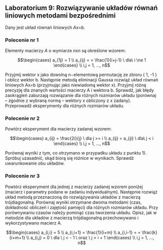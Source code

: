 ## Laboratorium 9: Rozwiązywanie układów równań liniowych metodami bezpośrednimi

Dany jest układ równań liniowych *Ax=b*.

### Polecenie nr 1

Elementy macierzy *A* o wymiarze $n$x$n$ są określone wzorem:

```math
\begin{cases}
a_{1j} = 1 \\
a_{ij} = = \frac{1}{i+j-1} \ dla\  i \ne 1
\end{cases} \\
i,j = 1, ..., n
```

Przyjmij wektor x jako dowolną n−elementową permutację ze zbioru { 1, -1 } i oblicz wektor b.
Następnie metodą eliminacji Gaussa rozwiąż układ równań liniowych Ax=b (przyjmując jako
niewiadomą wektor x). Przyjmij różną precyzję dla znanych wartości macierzy A i wektora b.
Sprawdź, jak błędy zaokrągleń zaburzają rozwiązanie dla różnych rozmiarów układu (porównaj –
zgodnie z wybraną normą – wektory x obliczony z x zadany). Przeprowadź eksperymenty dla
różnych rozmiarów układu.

### Polecenie nr 2

Powtórz eksperyment dla macierzy zadanej wzorem:
```math
\begin{cases}
a_{ij} = \frac{2i}{j} \ dla j >= i \\
a_{ij} = a_{ji} \ dla\ j < i
\end{cases} \\
i,j = 1, ..., n
```

Porównaj wyniki z tym, co otrzymano w przypadku układu z punktu 1). Spróbuj uzasadnić, skąd
biorą się różnice w wynikach. Sprawdż uwarunkowanie obu układów.

### Polecenie nr 3

Powtórz eksperyment dla jednej z macierzy zadanej wzorem poniżej (macierz i parametry podane
w zadaniu indywidualnym). Następnie rozwiąż układ metodą przeznaczoną do rozwiązywania
układów z macierzą trójdiagonalną. Porównaj wyniki otrzymane dwoma metodami (czas,
dokładność obliczeń i zajętość pamięci) dla różnych rozmiarów układu. Przy porównywaniu
czasów należy pominąć czas tworzenia układu. Opisz, jak w metodzie dla układów z macierzą
trójdiagonalną przechowywano i wykorzystywano macierz A. 

```math
\begin{cases}
a_{i,i} = 5 \\
a_{i,i+1} = \frac{1}{i+m} \\
a_{i,i-1} = = \frac{k}{i+m+1} \\
a_{i,j} = 0 \ dla \ j < - 1 \ oraz \ j > i + 1
\end{cases} \\
i,j = 1, ..., n
```